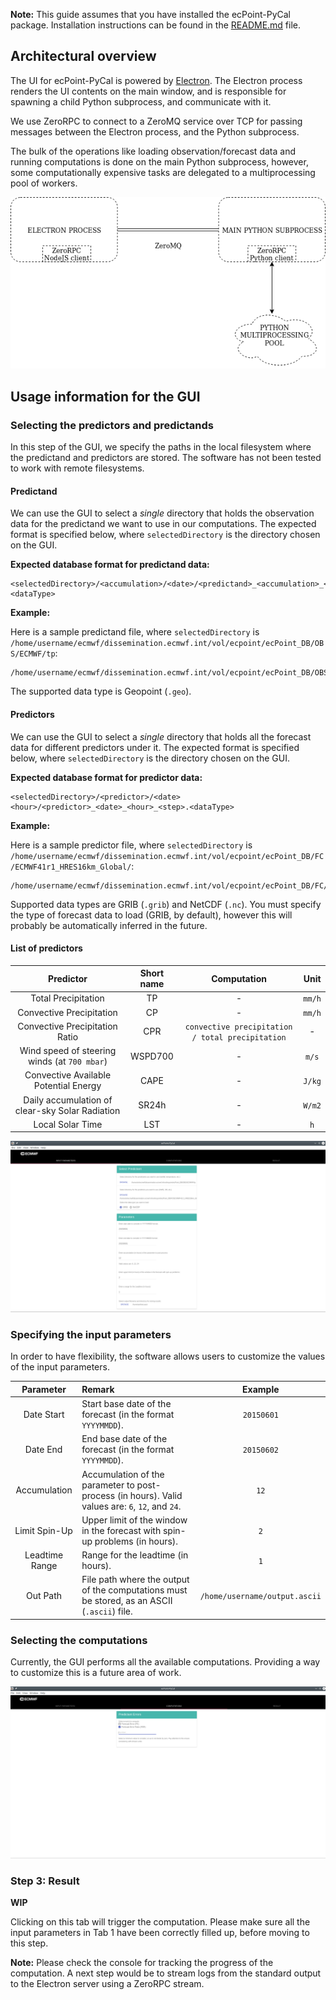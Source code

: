 **Note:** This guide assumes that you have installed the ecPoint-PyCal package. Installation instructions can be found in the [README.md](https://github.com/onyb/reobject/blob/master/README.md) file.

## Architectural overview

The UI for ecPoint-PyCal is powered by [Electron](https://electronjs.org). The Electron process renders the UI contents on the main window, and is responsible for spawning a child Python subprocess, and communicate with it.

We use ZeroRPC to connect to a ZeroMQ service over TCP for passing messages between the Electron process, and the Python subprocess.

The bulk of the operations like loading observation/forecast data and running computations is done on the main Python subprocess, however, some computationally expensive tasks are delegated to a multiprocessing pool of workers.

<p align="center"> 
  <img src="./architecture.png" />
</p>

## Usage information for the GUI

### Selecting the predictors and predictands

In this step of the GUI, we specify the paths in the local filesystem where the predictand and predictors are stored. The software has not been tested to work with remote filesystems.


#### Predictand

We can use the GUI to select a *single* directory that holds the observation data for the predictand we want to use in our computations. The expected format is specified below, where `selectedDirectory` is the directory chosen on the GUI.

**Expected database format for predictand data:**

```
<selectedDirectory>/<accumulation>/<date>/<predictand>_<accumulation>_<date>_<hour>.<dataType>

```

**Example:**

Here is a sample predictand file, where `selectedDirectory` is `/home/username/ecmwf/dissemination.ecmwf.int/vol/ecpoint/ecPoint_DB/OBS/ECMWF/tp`:

```
/home/username/ecmwf/dissemination.ecmwf.int/vol/ecpoint/ecPoint_DB/OBS/ECMWF/tp/Acc06h/20150601/tp_06_20150601_23.geo
```

The supported data type is Geopoint (`.geo`).

#### Predictors

We can use the GUI to select a *single* directory that holds all the forecast data for different predictors under it. The expected format is specified below, where `selectedDirectory` is the directory chosen on the GUI.

**Expected database format for predictor data:**

```
<selectedDirectory>/<predictor>/<date><hour>/<predictor>_<date>_<hour>_<step>.<dataType>
```

**Example:**

Here is a sample predictor file, where `selectedDirectory` is `/home/username/ecmwf/dissemination.ecmwf.int/vol/ecpoint/ecPoint_DB/FC/ECMWF41r1_HRES16km_Global/`:

```
/home/username/ecmwf/dissemination.ecmwf.int/vol/ecpoint/ecPoint_DB/FC/ECMWF41r1_HRES16km_Global/cape/2015060100/cape_20150601_00_10.grib
```

Supported data types are GRIB (`.grib`) and NetCDF (`.nc`). You must specify the type of forecast data to load (GRIB, by default), however this will probably be automatically inferred in the future.

#### List of predictors


| Predictor | Short name | Computation | Unit |
| :-------: | :--------: | :---------: | :--: |
| Total Precipitation | TP | - | `mm/h` |
| Convective Precipitation | CP | - | `mm/h` |
| Convective Precipitation Ratio | CPR | `convective precipitation / total precipitation` | - |
| Wind speed of steering winds (at `700 mbar`) | WSPD700 | - | `m/s` |
| Convective Available Potential Energy | CAPE | - | `J/kg` |
| Daily accumulation of clear-sky Solar Radiation | SR24h | - | `W/m2` |
| Local Solar Time | LST | - | `h` |


<p align="center">
  <img src="./page1.png" />
</p>


### Specifying the input parameters

In order to have flexibility, the software allows users to customize the values of the input parameters.

| Parameter | Remark | Example |
| :-------: | :----- | :-----: |
| Date Start | Start base date of the forecast (in the format `YYYYMMDD`). | `20150601` |
| Date End | End base date of the forecast (in the format `YYYYMMDD`). | `20150602` |
| Accumulation | Accumulation of the parameter to post-process (in hours). Valid values are: `6`, `12`, and `24`. | `12` |
| Limit Spin-Up | Upper limit of the window in the forecast with spin-up problems (in hours). | `2` |
| Leadtime Range | Range for the leadtime (in hours). | `1` |
| Out Path | File path where the output of the computations must be stored, as an ASCII (`.ascii`) file. | `/home/username/output.ascii` |

### Selecting the computations

Currently, the GUI performs all the available computations. Providing a way to customize this is a future area of work.


<p align="center">
  <img src="./page2.png" />
</p>


### Step 3: Result

**WIP**

Clicking on this tab will trigger the computation. Please make sure all the input parameters in Tab 1 have been correctly filled up, before moving to this step.

**Note:** Please check the console for tracking the progress of the computation. A next step would be to stream logs from the standard output to the Electron server using a ZeroRPC stream.
